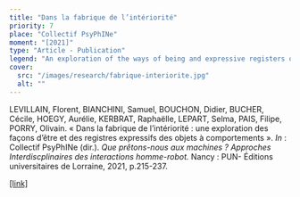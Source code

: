 ```yaml
---
title: "Dans la fabrique de l’intériorité"
priority: 7
place: "Collectif PsyPhINe"
moment: "[2021]"
type: "Article - Publication"
legend: "An exploration of the ways of being and expressive registers of behavioral objects"
cover:
  src: "/images/research/fabrique-interiorite.jpg"
  alt: ""
---
```

LEVILLAIN, Florent, BIANCHINI, Samuel, BOUCHON, Didier, BUCHER, Cécile, HOEGY, Aurélie, KERBRAT, Raphaëlle, LEPART, Selma, PAIS, Filipe, PORRY, Olivain. « Dans la fabrique de l’intériorité : une exploration des façons d’être et des registres expressifs des objets à comportements ». _In_ : Collectif PsyPhINe (dir.). _Que prêtons-nous aux machines ? Approches Interdiscplinaires des interactions homme-robot._ Nancy : PUN- Éditions universitaires de Lorraine, 2021, p.215-237.

[[link]](https://www.lcdpu.fr/livre/?GCOI=27000100824270)



